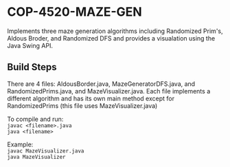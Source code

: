 # COP-4520-MAZE-GEN

Implements three maze generation algorithms including Randomized Prim's, Aldous Broder, and Randomized DFS and provides a visualation using the Java Swing API.

## Build Steps

There are 4 files: AldousBorder.java, MazeGeneratorDFS.java, and RandomizedPrims.java, and MazeVisualizer.java. Each file implements a different algorithm and has its own main method except for RandomizedPrims (this file uses MazeVisualizer.java)

To compile and run:
<br>
`javac <filename>.java`
<br>
`java <filename>`

Example:
<br>
`javac MazeVisualizer.java`
<br>
`java MazeVisualizer`
